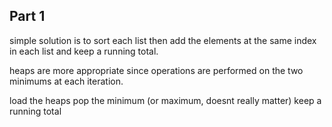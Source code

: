 ## Part 1
simple solution is to sort each list then add the elements at the same index in each list and keep a running total.

heaps are more appropriate since operations are performed on the two minimums at each iteration.

load the heaps
pop the minimum (or maximum, doesnt really matter)
keep a running total
